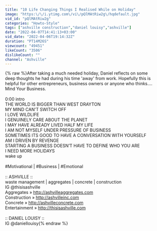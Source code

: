 ```yaml
---
title: "10 Life Changing Things I Realised While on Holiday"
image: "https:\/\/i.ytimg.com\/vi\/pQlMAtRiw2g\/hqdefault.jpg"
vid_id: "pQlMAtRiw2g"
categories: "Howto-Style"
tags: ["ashville construction","daniel louisy","ashville"]
date: "2022-04-07T14:41:13+03:00"
vid_date: "2022-04-06T19:14:32Z"
duration: "PT14M26S"
viewcount: "49451"
likeCount: "3506"
dislikeCount: ""
channel: "Ashville"
---
```

{% raw %}After taking a much needed holiday, Daniel reflects on some deep thoughts he had during his time 'away' from work. Hopefully this is helpful for other entrepreneurs, business owners or anyone who thinks.... Mind Your Business.<br /><br />0:00 intro<br />THE WORLD IS BIGGER THAN WEST DRAYTON<br />MY MIND CAN'T SWITCH OFF<br />I LOVE WILDLIFE<br />I GENUINELY CARE ABOUT THE PLANET<br />I MAY HAVE ALREADY LIVED HALF MY LIFE<br />I AM NOT MYSELF UNDER PRESSURE OF BUSINESS<br />SOMETIMES ITS GOOD TO HAVE A CONVERSATION WITH YOURSELF<br />AM I DRIVEN BY REVENGE<br />STARTING A BUSINESS DOESN’T HAVE TO DEFINE WHO YOU ARE<br />I NEED MORE HOLIDAYS<br />wake up<br /><br />#Motivational  |  #Business  |  #Emotional<br /><br />:: ASHVILLE ::<br />waste management  |  aggregates  |  concrete  |  construction<br />IG @thisisashville<br />Aggregates » <a rel="nofollow" target="blank" href="http://ashvilleaggregates.com">http://ashvilleaggregates.com</a><br />Construction » <a rel="nofollow" target="blank" href="http://ashvilleinc.com">http://ashvilleinc.com</a><br />Concrete » <a rel="nofollow" target="blank" href="http://ashvilleconcrete.com">http://ashvilleconcrete.com</a><br />Entertainment » <a rel="nofollow" target="blank" href="http://thisisashville.com">http://thisisashville.com</a><br /><br />:: DANIEL LOUISY ::<br />IG @daniellouisy{% endraw %}
